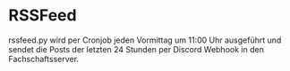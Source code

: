 # RSSFeed

rssfeed.py wird per Cronjob jeden Vormittag um 11:00 Uhr ausgeführt und sendet die Posts der letzten 24 Stunden per Discord Webhook in den Fachschaftsserver.
